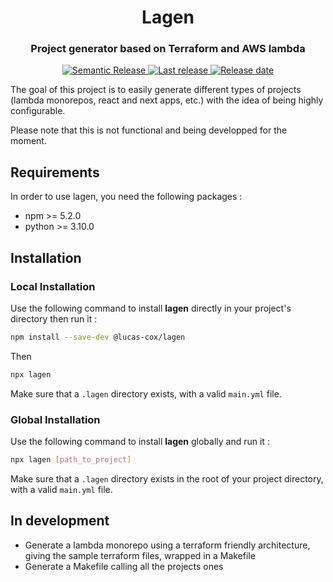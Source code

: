 <h1 align="center" style="border-bottom: none">Lagen</h1>
<h3 align="center">Project generator based on Terraform and AWS lambda</h3>

<p align="center">
    <a href="https://github.com/semantic-release/semantic-release">
        <img alt="Semantic Release" src="https://img.shields.io/badge/semantic--release-angular-e10079?logo=semantic-release">
    </a>
    <a href="https://github.com/Lucas-COX/lagen/releases">
        <img alt="Last release" src="https://img.shields.io/github/v/release/Lucas-COX/lagen">
    </a>
    <a href="https://github.com/Lucas-COX/lagen/releases">
        <img alt="Release date" src="https://img.shields.io/github/release-date/Lucas-COX/lagen">
    </a>
</p>

The goal of this project is to easily generate different types of projects (lambda monorepos, react and next apps, etc.) with the idea of being highly configurable.

Please note that this is not functional and being developped for the moment.


## Requirements
In order to use lagen, you need the following packages :
- npm >= 5.2.0
- python >= 3.10.0


## Installation

### Local Installation
Use the following command to install **lagen** directly in your project's directory then run it :
```bash
npm install --save-dev @lucas-cox/lagen
```
Then
```bash
npx lagen
```
Make sure that a `.lagen` directory exists, with a valid `main.yml` file.

### Global Installation
Use the following command to install **lagen** globally and run it :
```bash
npx lagen [path_to_project]
```
Make sure that a `.lagen` directory exists in the root of your project directory, with a valid `main.yml` file.


## In development

- Generate a lambda monorepo using a terraform friendly architecture, giving the sample terraform files, wrapped in a Makefile
- Generate a Makefile calling all the projects ones
